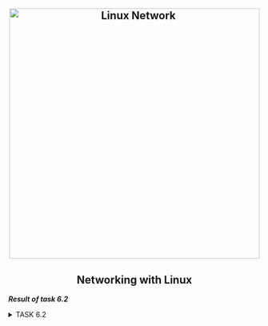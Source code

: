 <h2 align="center"> 
  <img alt="Linux Network" src="https://habrastorage.org/r/w780/getpro/habr/post_images/99e/aec/618/99eaec6188909b7d374462942df1baa7.jpg" width="500"> 
</h2>
<h2 align="center"> Networking with Linux </h2>

***Result of task 6.2*** <br>

<details><summary>TASK 6.2</summary><br>
1. Use already created internal-network for three VMs (VM1-VM3). VM1 has NAT and internal, VM2, VM3 – internal only interfaces.<br> 
  

 <img alt="" src="https://github.com/zinchenko-ihor/DevOps_online_Kyiv_2021Q4/blob/master/m6/Task6.2/IMG/net_VM3.png"><br>
 <img alt="" src="https://github.com/zinchenko-ihor/DevOps_online_Kyiv_2021Q4/blob/master/m6/Task6.2/IMG/portfwd_for_VM3.png"><br>
 
2. Install and configure DHCP server on VM1. <br>
For configure DHCP on VM1 used DNSMASQ. <br>
Dnsmasq has three main subsystems, namely:<br>
  - DNS Subsystem: Provides caching of A, AAAA, CNAME, and PTR records, as well as DNSKEY and DS records.
  - DHCP Subsystem: Provides support for DHCPv4, DHCPv6, BOTP, and PXE. You can use both static and dynamic DHCP leases, built-in read-only TFTP server to support network connectivity.
  - Router Advertisement Subsystem: Provides basic auto-configuration for an IPv6 host.

2.1 Install DNSMASQ. <br>
```
  sudo apt install dnsmasq -y
```

2.2 Configure DHCP on DNSMASQ. <br>
```
  sudo nano /etc/dnsmasq.conf
  
  #DHCP interface of my server
  interface=enp0s8
  
  #Automaticly added to simple name on hosts-file
  expand-hosts
  
  #ip leasing DHCP pool
  dhcp-range=192.168.1.20,192.168.1.50,24h
  
  #Set DHCP options
  dhcp-option=option:router,192.168.1.1       - default gateway
  dhcp-option=option:dns-server,192.168.1.1   - local dns-server
  dhcp-option=option:dns-server,8.8.8.8       - forward dns-server
  
  #ip leasing file
  dhcp-leasefile=/var/lib/dnsmasq.leases
  
  #set DHCP work in authoritative mode
  dhcp-authoritative
  
  #DNS server setting:
  #forwardinf DNS
  server=8.8.8.8
  ```
  
  After create directory and leases-file/ Then stop services who may be have conflict with DNSMASQ and reload this service
```
  sudo mkdir /var/lib/dnsmasq
  sudo touch /var/lib/dnsmasq/dnsmasq.leases
  
  sudo systemctl disable systemd-resolved
  sudo systemctl mask systemd-resolved
  sudo systemctl stop system-resolved
  
  sudo systemctl start dnsmasq
  sudo systemctl status dnsmasq
```
  <img alt="" src="https://github.com/zinchenko-ihor/DevOps_online_Kyiv_2021Q4/blob/master/m6/Task6.2/IMG/dnsmasq_status.png"><br>
  
  Also add iptables rule to forward ssh from host VM3:
  
```
  sudo iptables -t nat -A PREROUTING -i enp0s3 -p tcp --dport 224 -j DNAT --to-destination 192.168.1.3:22
```
    <img alt="" src="https://github.com/zinchenko-ihor/DevOps_online_Kyiv_2021Q4/blob/master/m6/Task6.2/IMG/iptables_fwd_VM3.png"><br>
    
3. Check VM2 and VM3 for obtaining network addresses from DHCP server. <br>
To get VM2 and VM3 ip addresses from the dhcp server, you need to set the auto-obtaining network address parameter in the network settings file / etc / network / interfaces:
```
  auto enp0s3
  iface enp0s3 inet dhcp
```
  <img alt="" src="https://github.com/zinchenko-ihor/DevOps_online_Kyiv_2021Q4/blob/master/m6/Task6.2/IMG/chng_dhcp_VM2_VM3.png"><br>
  
Next, you need to reboot the interface so that it receives the updated IP address from the dhcp server.
```
  sudo apt install ifupdown -y
  sudo ifdown enp0s3 && sudo ifup enp0s3
```
  <img alt="" src="https://github.com/zinchenko-ihor/DevOps_online_Kyiv_2021Q4/blob/master/m6/Task6.2/IMG/get_ip_dhcp_VM2.png"><br>
  <img alt="" src="https://github.com/zinchenko-ihor/DevOps_online_Kyiv_2021Q4/blob/master/m6/Task6.2/IMG/get_ip_dhcp_VM3.png"><br>
  
DHCP server is works. Сheck the status of the dhcp server and see how the status of issuing a free ip-address.
```
  sudo systemctl status dnsmasq
```
  <img alt="" src="https://github.com/zinchenko-ihor/DevOps_online_Kyiv_2021Q4/blob/master/m6/Task6.2/IMG/dhcp_work.png"><br>
  
4. Using existed network for three VMs (from p.1) install and configure DNS server on VM1. <br>
To configure the DNS server, you need to add such lines to the /etc/dnsmasq.conf file:
```
  port=53
  listen-address=192.168.1.1
  server=192.168.1.1
  no-hosts
  no-resolv
  server=8.8.8.8
  domain=devops.local
  address=/VM1/192.168.1.1
  address=/VM2/192.168.1.42
  address=/VM3/192.168.1.26
```
  DNS uses port 53. The listen-address the option is used to set the IP address, where dnsmasq will listen on. DNS server is 192.168.1.1. <br>
  By default, dnsmasq uses the / etc / hosts file to map hostnames to IP addresses, but this can also be changed. If you do not want to use / etc / hosts, you can specify this with the option "no-hosts".devops.local - this is the domain name. 8.8.8.8 - alternative DNS-address.Also add "no-resolv" so dnsmasq does not needlessly read /etc/resolv.conf which only contains the localhost addresses of itself. address=/VM1/192.168.1.1 - this is a type A record. <br>
  
<img alt="" src="https://github.com/zinchenko-ihor/DevOps_online_Kyiv_2021Q4/blob/master/m6/Task6.2/IMG/conf_dns.png"><br>
  
5. Check VM2 and VM3 for gaining access to DNS server (naming services).
To check the access to the DNS server we use the ping command and the hostname.
```
  ping VM1 -c 4
  ping VM2 -c 4
  ping google.com -c 4
 ```
  <img alt="" src="https://github.com/zinchenko-ihor/DevOps_online_Kyiv_2021Q4/blob/master/m6/Task6.2/IMG/ping_vm1_google_5.png"><br>
  <img alt="" src="https://github.com/zinchenko-ihor/DevOps_online_Kyiv_2021Q4/blob/master/m6/Task6.2/IMG/ping_vm2_google_5.png"><br>
